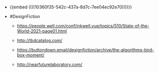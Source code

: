 - {{embed  ((((10360f35-542c-437a-8d7c-7ee04ec92e70))))}}

- #DesignFiction 
	 - https://people.well.com/conf/inkwell.vue/topics/510/State-of-the-World-2021-page01.html

	 - http://tbdcatalog.com/

	 - https://buttondown.email/designfiction/archive/the-algorithms-bird-box-moment/

	 - http://nearfuturelaboratory.com/
